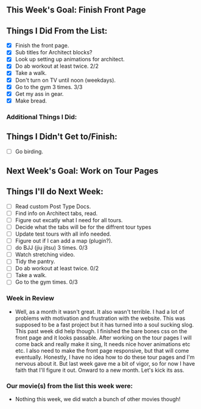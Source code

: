 ## This Week's Goal: Finish Front Page

## Things I Did From the List:

- [x] Finish the front page.
- [x] Sub titles for Architect blocks?
- [x] Look up setting up animations for architect.
- [x] Do ab workout at least twice. 2/2
- [x] Take a walk.
- [x] Don't turn on TV until noon (weekdays).
- [x] Go to the gym 3 times. 3/3
- [x] Get my ass in gear.
- [x] Make bread.

### Additional Things I Did:

## Things I Didn't Get to/Finish:

- [ ] Go birding.

## Next Week's Goal: Work on Tour Pages

## Things I'll do Next Week:

- [ ] Read custom Post Type Docs.
- [ ] Find info on Architect tabs, read.
- [ ] Figure out excatly what I need for all tours.
- [ ] Decide what the tabs will be for the diffrent tour types
- [ ] Update test tours with all info needed.
- [ ] Figure out if I can add a map (plugin?).
- [ ] do BJJ (jiu jitsu) 3 times. 0/3
- [ ] Watch stretching video.
- [ ] Tidy the pantry. 
- [ ] Do ab workout at least twice. 0/2
- [ ] Take a walk.
- [ ] Go to the gym times. 0/3

### Week in Review

- Well, as a month it wasn't great. It also wasn't terrible. I had a lot of problems with motivation and frustration with the website. This was supposed to be a fast project but it has turned into a soul sucking slog. This past week did help though. I finished the bare bones css on the front page and it looks passable. After working on the tour pages I will come back and really make it sing, It needs nice hover animations etc etc. I also need to make the front page responsive, but that will come eventually. Honestly, I have no idea how to do these tour pages and I'm nervous about it. But last week gave me a bit of vigor, so for now I have faith that I'll figure it out. Onward to a new month. Let's kick its ass. 

### Our movie(s) from the list this week were:

- Nothing this week, we did watch a bunch of other movies though!